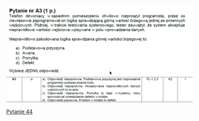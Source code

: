![img.png](../Pytania/screeny/img_42.png)
![img.png](screeny/img_42.png)

[Pytanie 44](../Pytania/Pyt_44.md)